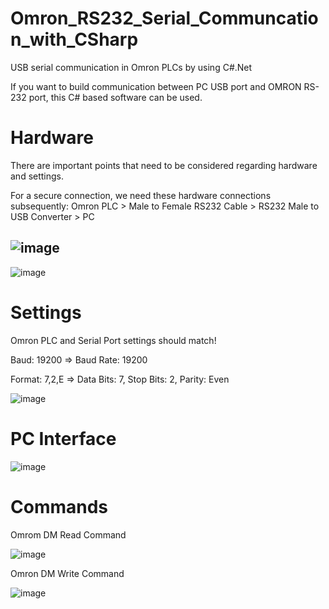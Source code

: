 # Omron_RS232_Serial_Communcation_with_CSharp
USB serial communication in Omron PLCs by using C#.Net

If you want to build communication between PC USB port and OMRON RS-232 port, this C# based software can be used.

# Hardware

There are important points that need to be considered regarding hardware and settings.

For a secure connection, we need these hardware connections subsequently:
Omron PLC > Male to Female RS232 Cable > RS232 Male to USB Converter > PC

![image](https://user-images.githubusercontent.com/84636881/141656930-019166fc-9fc4-48bb-8ab9-0f9e71a65832.png)
------------------------------------------------------------------------------------------------------------------
![image](https://user-images.githubusercontent.com/84636881/141657106-a537e27c-915d-45c3-a7e9-59496cd4083f.png)

# Settings

Omron PLC and Serial Port settings should match!

Baud: 19200 => Baud Rate: 19200

Format: 7,2,E => Data Bits: 7, Stop Bits: 2, Parity: Even

![image](https://user-images.githubusercontent.com/84636881/141657466-e9a0a8fa-e744-4c37-ab6f-669f4617d2a5.png)

# PC Interface

![image](https://user-images.githubusercontent.com/84636881/141657536-dd630678-292d-429c-b043-c2806bb5611d.png)

# Commands
Omrom DM Read Command

![image](https://user-images.githubusercontent.com/84636881/141657553-5b5e5283-34dc-4eb1-97c4-f15c618514cf.png)

Omron DM Write Command

![image](https://user-images.githubusercontent.com/84636881/141657563-36cda55b-3993-44ea-a6fe-974855903f62.png)
